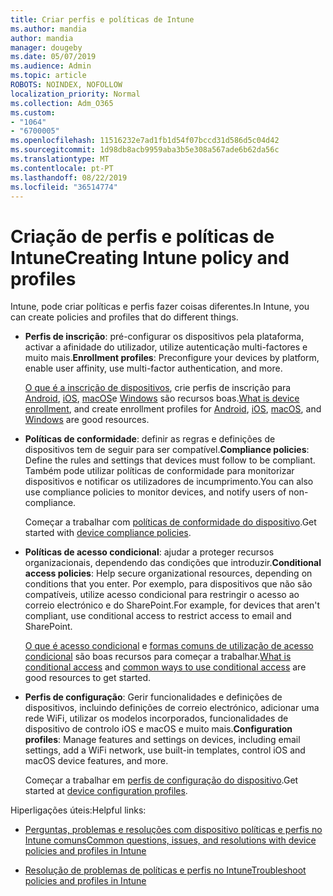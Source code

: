 ```yaml
---
title: Criar perfis e políticas de Intune
ms.author: mandia
author: mandia
manager: dougeby
ms.date: 05/07/2019
ms.audience: Admin
ms.topic: article
ROBOTS: NOINDEX, NOFOLLOW
localization_priority: Normal
ms.collection: Adm_O365
ms.custom:
- "1064"
- "6700005"
ms.openlocfilehash: 11516232e7ad1fb1d54f07bccd31d586d5c04d42
ms.sourcegitcommit: 1d98db8acb9959aba3b5e308a567ade6b62da56c
ms.translationtype: MT
ms.contentlocale: pt-PT
ms.lasthandoff: 08/22/2019
ms.locfileid: "36514774"
---
```

# <a name="creating-intune-policy-and-profiles"></a><span data-ttu-id="e1454-102">Criação de perfis e políticas de Intune</span><span class="sxs-lookup"><span data-stu-id="e1454-102">Creating Intune policy and profiles</span></span>

<span data-ttu-id="e1454-103">Intune, pode criar políticas e perfis fazer coisas diferentes.</span><span class="sxs-lookup"><span data-stu-id="e1454-103">In Intune, you can create policies and profiles that do different things.</span></span>

- <span data-ttu-id="e1454-104">**Perfis de inscrição**: pré-configurar os dispositivos pela plataforma, activar a afinidade do utilizador, utilize autenticação multi-factores e muito mais.</span><span class="sxs-lookup"><span data-stu-id="e1454-104">**Enrollment profiles**: Preconfigure your devices by platform, enable user affinity, use multi-factor authentication, and more.</span></span>

  <span data-ttu-id="e1454-105">[O que é a inscrição de dispositivos](https://docs.microsoft.com/intune/device-enrollment), crie perfis de inscrição para [Android](https://docs.microsoft.com/intune/android-enroll), [iOS](https://docs.microsoft.com/intune/ios-enroll), [macOS](https://docs.microsoft.com/intune/macos-enroll)e [Windows](https://docs.microsoft.com/intune/windows-enrollment-methods) são recursos boas.</span><span class="sxs-lookup"><span data-stu-id="e1454-105">[What is device enrollment](https://docs.microsoft.com/intune/device-enrollment), and create enrollment profiles for [Android](https://docs.microsoft.com/intune/android-enroll), [iOS](https://docs.microsoft.com/intune/ios-enroll), [macOS](https://docs.microsoft.com/intune/macos-enroll), and [Windows](https://docs.microsoft.com/intune/windows-enrollment-methods) are good resources.</span></span>

- <span data-ttu-id="e1454-106">**Políticas de conformidade**: definir as regras e definições de dispositivos tem de seguir para ser compatível.</span><span class="sxs-lookup"><span data-stu-id="e1454-106">**Compliance policies**: Define the rules and settings that devices must follow to be compliant.</span></span> <span data-ttu-id="e1454-107">Também pode utilizar políticas de conformidade para monitorizar dispositivos e notificar os utilizadores de incumprimento.</span><span class="sxs-lookup"><span data-stu-id="e1454-107">You can also use compliance policies to monitor devices, and notify users of non-compliance.</span></span>

  <span data-ttu-id="e1454-108">Começar a trabalhar com [políticas de conformidade do dispositivo](https://docs.microsoft.com/intune/device-compliance-get-started).</span><span class="sxs-lookup"><span data-stu-id="e1454-108">Get started with [device compliance policies](https://docs.microsoft.com/intune/device-compliance-get-started).</span></span>
- <span data-ttu-id="e1454-109">**Políticas de acesso condicional**: ajudar a proteger recursos organizacionais, dependendo das condições que introduzir.</span><span class="sxs-lookup"><span data-stu-id="e1454-109">**Conditional access policies**: Help secure organizational resources, depending on conditions that you enter.</span></span> <span data-ttu-id="e1454-110">Por exemplo, para dispositivos que não são compatíveis, utilize acesso condicional para restringir o acesso ao correio electrónico e do SharePoint.</span><span class="sxs-lookup"><span data-stu-id="e1454-110">For example, for devices that aren't compliant, use conditional access to restrict access to email and SharePoint.</span></span>

  <span data-ttu-id="e1454-111">[O que é acesso condicional](https://docs.microsoft.com/intune/conditional-access) e [formas comuns de utilização de acesso condicional](https://docs.microsoft.com/intune/conditional-access-intune-common-ways-use) são boas recursos para começar a trabalhar.</span><span class="sxs-lookup"><span data-stu-id="e1454-111">[What is conditional access](https://docs.microsoft.com/intune/conditional-access) and [common ways to use conditional access](https://docs.microsoft.com/intune/conditional-access-intune-common-ways-use) are good resources to get started.</span></span>

- <span data-ttu-id="e1454-112">**Perfis de configuração**: Gerir funcionalidades e definições de dispositivos, incluindo definições de correio electrónico, adicionar uma rede WiFi, utilizar os modelos incorporados, funcionalidades de dispositivo de controlo iOS e macOS e muito mais.</span><span class="sxs-lookup"><span data-stu-id="e1454-112">**Configuration profiles**: Manage features and settings on devices, including email settings, add a WiFi network, use built-in templates, control iOS and macOS device features, and more.</span></span>

  <span data-ttu-id="e1454-113">Começar a trabalhar em [perfis de configuração do dispositivo](https://docs.microsoft.com/intune/device-profiles).</span><span class="sxs-lookup"><span data-stu-id="e1454-113">Get started at [device configuration profiles](https://docs.microsoft.com/intune/device-profiles).</span></span>

<span data-ttu-id="e1454-114">Hiperligações úteis:</span><span class="sxs-lookup"><span data-stu-id="e1454-114">Helpful links:</span></span>

- [<span data-ttu-id="e1454-115">Perguntas, problemas e resoluções com dispositivo políticas e perfis no Intune comuns</span><span class="sxs-lookup"><span data-stu-id="e1454-115">Common questions, issues, and resolutions with device policies and profiles in Intune</span></span>](https://docs.microsoft.com/intune/device-profile-troubleshoot)

- [<span data-ttu-id="e1454-116">Resolução de problemas de políticas e perfis no Intune</span><span class="sxs-lookup"><span data-stu-id="e1454-116">Troubleshoot policies and profiles in Intune</span></span>](https://docs.microsoft.com/intune/troubleshoot-policies-in-microsoft-intune)
